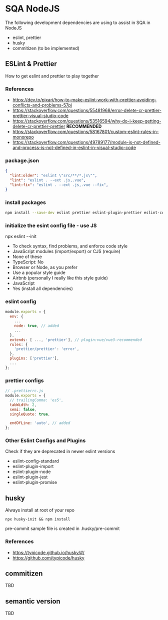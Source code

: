 # SQA NodeJS

The following development dependencies are using to assist in SQA in NodeJS

- eslint, prettier
- husky
- commitizen (to be implemented)

## ESLint & Prettier

How to get eslint and prettier to play together

### References

- https://dev.to/pixari/how-to-make-eslint-work-with-prettier-avoiding-conflicts-and-problems-57pi
- https://stackoverflow.com/questions/55481968/error-delete-cr-prettier-prettier-visual-studio-code
- https://stackoverflow.com/questions/53516594/why-do-i-keep-getting-delete-cr-prettier-prettier **RECOMMENDED**
- https://stackoverflow.com/questions/58167801/custom-eslint-rules-in-monorepo
- https://stackoverflow.com/questions/49789177/module-is-not-defined-and-process-is-not-defined-in-eslint-in-visual-studio-code


### package.json

```json
{
  "lint:older": "eslint \"src/**/*.js\"",
  "lint": "eslint . --ext .js,.vue",
  "lint:fix": "eslint . --ext .js,.vue --fix",
}
```

### install packages

```bash
npm install --save-dev eslint prettier eslint-plugin-prettier eslint-config-prettier eslint-plugin-vue@next
```

### initialize the esint config file - use JS

npx eslint --init
- To check syntax, find problems, and enforce code style
- JavaScript modules (import/export) or CJS (require)
- None of these
- TypeScript: No
- Browser or Node, as you prefer
- Use a popular style guide
- Airbnb (personally I really like this style guide)
- JavaScript
- Yes (install all dependencies)

### eslint config

```js
module.exports = {
  env: {
    ...
    node: true, // added
    ...
  },
  extends: [ ..., 'prettier'], // plugin:vue/vue3-recommended
  rules: {
    'prettier/prettier': 'error',
  },
  plugins: ['prettier'],
  ...
};
```

### prettier configs

```js
// .prettierrc.js
module.exports = {
  // trailingComma: 'es5',
  tabWidth: 2,
  semi: false,
  singleQuote: true,

  endOfLine: 'auto', // added
};
```

### Other Eslint Configs and Plugins

Check if they are deprecated in newer eslint versions

- eslint-config-standard
- eslint-plugin-import
- eslint-plugin-node
- eslint-plugin-jest
- eslint-plugin-promise


## husky

Always install at root of your repo

```
npx husky-init && npm install

```

pre-commit sample file is created in .husky/pre-commit

### References

- https://typicode.github.io/husky/#/
- https://github.com/typicode/husky

## commitizen

TBD

## semantic version

TBD
